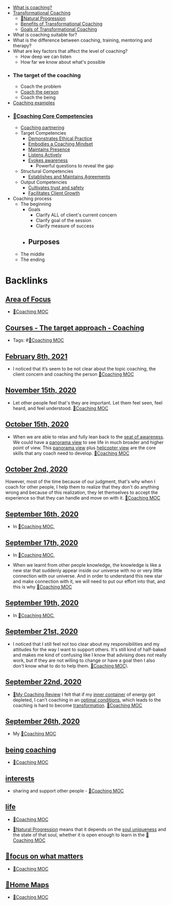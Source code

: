- [What is coaching?](<What is coaching?.md>)
- [Transformational Coaching](<Transformational Coaching.md>)
    - [🌱Natural Progression](<🌱Natural Progression.md>)
    - [Benefits of Transformational Coaching](<Benefits of Transformational Coaching.md>)
    - [Goals of Transformational Coaching](<Goals of Transformational Coaching.md>)
- What is coaching suitable for?
- What is the difference between coaching, training, mentoring and therapy?
- What are key factors that affect the level of coaching?
    - How deep we can listen
    - How far we know about what's possible
- ### The target of the coaching
    - Coach the problem
    - [Coach the person](<Coach the person.md>)
    - Coach the being
- [Coaching examples](<Coaching examples.md>)
- ### [🌱Coaching Core Competencies](<🌱Coaching Core Competencies.md>)
    - [Coaching partnering](<Coaching partnering.md>)
    - Target Competencies
        - [Demonstrates Ethical Practice](<Demonstrates Ethical Practice.md>)
        - [Embodies a Coaching Mindset](<Embodies a Coaching Mindset.md>)
        - [Maintains Presence](<Maintains Presence.md>)
        - [Listens Actively](<Listens Actively.md>)
        - [Evokes awareness](<Evokes awareness.md>)
            - Powerful questions to reveal the gap
    - Structural Competencies
        - [Establishes and Maintains Agreements](<Establishes and Maintains Agreements.md>)
    - Output Competencies
        - [Cultivates trust and safety](<Cultivates trust and safety.md>)
        - [Facilitates Client Growth](<Facilitates Client Growth.md>)
- Coaching process
    - The beginning
        - Goals
            - Clarify ALL of client's current concern
            - Clarify goal of the session
            - Clarify measure of success
        - Purposes
            - 
    - The middle
    - The ending

# Backlinks
## [Area of Focus](<Area of Focus.md>)
- [🧭Coaching MOC](<🧭Coaching MOC.md>)

## [Courses - The target approach - Coaching](<Courses - The target approach - Coaching.md>)
- Tags: #[🧭Coaching MOC](<🧭Coaching MOC.md>)

## [February 8th, 2021](<February 8th, 2021.md>)
- I noticed that it’s seem to be not clear about the topic coaching, the client concern and coaching the person [🧭Coaching MOC](<🧭Coaching MOC.md>)

## [November 15th, 2020](<November 15th, 2020.md>)
- Let other people feel that's they are important. Let them feel seen, feel heard, and feel understood. [🧭Coaching MOC](<🧭Coaching MOC.md>)

## [October 15th, 2020](<October 15th, 2020.md>)
- When we are able to relax and fully lean back to the [seat of awareness](<seat of awareness.md>). We could have a [panorama view](<panorama view.md>) to see life in much broader and higher point of view. This [panorama view](<panorama view.md>) plus [helicopter view](<helicopter view.md>) are the core skills that any coach need to develop. [🧭Coaching MOC](<🧭Coaching MOC.md>)

## [October 2nd, 2020](<October 2nd, 2020.md>)
However, most of the time because of our judgment, that's why when I coach for other people, I help them to realize that they don't do anything wrong and because of this realization, they let themselves to accept the experience so that they can handle and move on with it. [🧭Coaching MOC](<🧭Coaching MOC.md>)

## [September 16th, 2020](<September 16th, 2020.md>)
- In [🧭Coaching MOC](<🧭Coaching MOC.md>),

## [September 17th, 2020](<September 17th, 2020.md>)
- In [🧭Coaching MOC](<🧭Coaching MOC.md>),

- When we learnt from other people knowledge, the knowledge is like a new star that suddenly appear inside our universe with no or very little connection with our universe. And in order to understand this new star and make connection with it, we will need to put our effort into that, and this is why [🧭Coaching MOC](<🧭Coaching MOC.md>)

## [September 19th, 2020](<September 19th, 2020.md>)
- In [🧭Coaching MOC](<🧭Coaching MOC.md>),

## [September 21st, 2020](<September 21st, 2020.md>)
- I noticed that I still feel not too clear about my responsibilities and my attitudes for the way I want to support others. It's still kind of half-baked and makes me kind of confusing like I know that advising does not really work, but if they are not willing to change or have a goal then I also don't know what to do to help them. [🧭Coaching MOC](<🧭Coaching MOC.md>)\

## [September 22nd, 2020](<September 22nd, 2020.md>)
- [📝My Coaching Review](<📝My Coaching Review.md>) I felt that if my [inner container](<inner container.md>) of energy got depleted, I can't coaching in an [optimal conditions](<optimal conditions.md>), which leads to the coaching is hard to become [transformation](<transformation.md>).  [🧭Coaching MOC](<🧭Coaching MOC.md>)

## [September 26th, 2020](<September 26th, 2020.md>)
- My [🧭Coaching MOC](<🧭Coaching MOC.md>)

## [being coaching](<being coaching.md>)
- [🧭Coaching MOC](<🧭Coaching MOC.md>)

## [interests](<interests.md>)
- sharing and support other people - [🧭Coaching MOC](<🧭Coaching MOC.md>)

## [life](<life.md>)
- [🧭Coaching MOC](<🧭Coaching MOC.md>)

- [🌱Natural Progression](<🌱Natural Progression.md>) means that it depends on the [soul uniqueness](<soul uniqueness.md>) and the state of that soul, whether it is open enough to learn in the [🧭Coaching MOC](<🧭Coaching MOC.md>)

## [🌱focus on what matters](<🌱focus on what matters.md>)
- [🧭Coaching MOC](<🧭Coaching MOC.md>)

## [🏡Home Maps](<🏡Home Maps.md>)
- [🧭Coaching MOC](<🧭Coaching MOC.md>)


